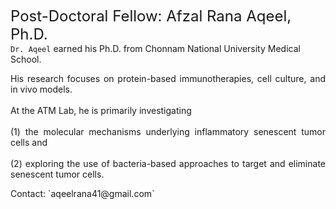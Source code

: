 <font size=5>Post-Doctoral Fellow: Afzal Rana Aqeel, Ph.D.</font>
<br>
`Dr. Aqeel` earned his Ph.D. from Chonnam National University Medical School.

<p style="text-align: justify;">
His research focuses on protein-based immunotherapies, cell culture, and in vivo models. 
<br>
<br>
At the ATM Lab, he is primarily investigating 
<br>
<br>
(1) the molecular mechanisms underlying inflammatory senescent tumor cells and 
<br>
<br>
(2) exploring the use of bacteria-based approaches to target and eliminate senescent tumor cells.
</p>
Contact: `aqeelrana41@gmail.com`
